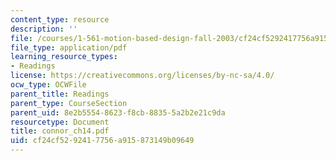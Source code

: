 ```yaml
---
content_type: resource
description: ''
file: /courses/1-561-motion-based-design-fall-2003/cf24cf5292417756a915873149b09649_connor_ch14.pdf
file_type: application/pdf
learning_resource_types:
- Readings
license: https://creativecommons.org/licenses/by-nc-sa/4.0/
ocw_type: OCWFile
parent_title: Readings
parent_type: CourseSection
parent_uid: 8e2b5554-8623-f8cb-8835-5a2b2e21c9da
resourcetype: Document
title: connor_ch14.pdf
uid: cf24cf52-9241-7756-a915-873149b09649
---
```

